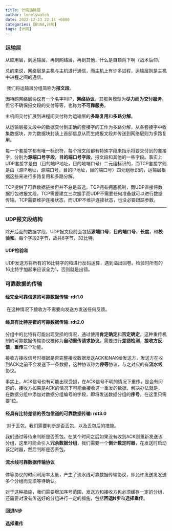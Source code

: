 ```yaml
---
title: 计网运输层
author: lonelywatch
date: 2022-12-23 22:14 +0800
categories: [BUAA,计网]
tags: [计网]
---
```


### 运输层

​		从应用层，到运输层，再到网络层，再到其他，什么是自顶向下啊（战术后仰。

​		总的来说，网络层是主机与主机进行通信，而主机上有许多进程，运输层则是主机中进程之间的通信。

​		我们将运输层分组简称为**报文段**。

​		因特网网络层协议有一个名字叫IP，**网络协议**。其服务模型为**尽力而为交付服务**。但它不确保报文段的交付等等，也称为**不可靠服务**。

​		主机间交付扩展到进程间交付称为运输层的**多路复用**和**多路分解**。

从运输层报文段中的数据交付到正确的套接字的工作为多路分解，从各套接字中收集数据块，并为数据块封装上首部信息从而生成报文段并传送到网络层则为多路复用。

​		每一个套接字都有唯一标识符，每个报文段都有特殊字段来指示将要交付到的套接字，分别为**源端口号字段**，**目的端口号字段**，报文段和其他的一些字段。事实上UDP套接字是由（目的地IP地址，目的地端口号）二元组标识的，而TCP套接字则是由（源IP地址，源端口号，目的IP地址，目的端口号）四元组标识的，运输层根据这些来进行多路复用和多路分解。

​		TCP提供了可靠数据链接但并不总是首选。TCP拥有拥塞机制，而UDP直接将数据打包进报文段。TCP需要建立三次握手而UDP不需要任何准备就可以进行数据传输。TCP需要维护连接状态，而UDP不维护连接状态，也没必要跟踪参数。

---

### UDP报文段结构

​	除开后面的数据字段，UDP报文段前面包括**源端口号**，**目的端口号**，**长度**，和**校验和**。每个字段2字节，故共8字节，32比特。

#### UDP检验和

​	UDP发送方将所有的16比特字的和进行反码运算，遇到溢出回卷。检验时所有的16比特字加起来应该全为1，否则就是出错。

### 可靠数据的传输

#### 经完全可靠信道的可靠数据传输: rdt1.0

​		在这种情况下接收方不需要向发送方发送任何反馈。

#### 经具有比特差错的可靠数据传输: rdt2.0

​		分组中的比特有可能出现受损的情况，通过使用**肯定确定**和**否定确定**，这种重传机制的可靠数据传输协议被称为**自动重传请求协议**。需要进行**差错检测**，**接收方反馈**，**重传**三个功能。

​		接收方接收信号时根据是否完整接收数据发送ACK和NAK给发送方，发送方在收到ACK之前不会发送下一条数据，这种协议称为**停等**协议，与之对应的有**流水线**协议。

​		事实上，ACK信号也有可能出现受损，在ACK信号不明的情况下重传，是会有问题的，接收方如果是ACK的情况下可能会接收这一重发的数据，解决办法就是，在数据分组中添加对数据分组编号的字段，即将发送数据分组的**序号**，在这里只需要1位。

#### 经具有比特差错的丢包信道的可靠数据传输: rdt3.0

​		对于丢包，我们需要判断是否丢包，以及丢包后的措施。

​		我们通过等待来判断是否丢包。在某个时间之后如果没有收到ACK则重新发送该分组，这里可能会引入**冗余数据分组**，我们需要一个**倒计数定时器**，在发送时启动该定时器，然后判断是否丢包。

#### 流水线可靠数据传输协议

​		停等协议的时间利用率太低，产生了流水线可靠数据传输协议，即允许发送发发送多个分组而无须等待确认。

​		对于这种措施，我们需要增加序号范围，发送方和接收方也必须缓存一定的分组，还需要对没有传送好的分组进行一定的措施，包括**回退N步**和**选择重传**。

#### 回退N步

#### 选择重传

